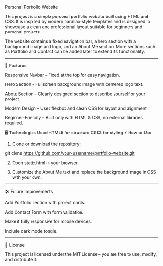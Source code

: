 Personal Portfolio Website

This project is a simple personal portfolio website built using HTML and CSS. It is inspired by modern parallax-style templates and is designed to showcase a clean and professional layout suitable for beginners and personal projects.

The website contains a fixed navigation bar, a hero section with a background image and logo, and an About Me section. More sections such as Portfolio and Contact can be added later to extend its functionality.


---

🚀 Features

Responsive Navbar – Fixed at the top for easy navigation.

Hero Section – Fullscreen background image with centered logo text.

About Section – Cleanly designed section to describe yourself or your project.

Modern Design – Uses flexbox and clean CSS for layout and alignment.

Beginner-Friendly – Built only with HTML & CSS, no external libraries required.

🖥 Technologies Used
HTML5 for structure
CSS3 for styling
⚡ How to Use

1. Clone or download the repository:

git clone https://github.com/your-username/portfolio-website.git


2. Open static.html in your browser.


3. Customize the About Me text and replace the background image in CSS with your own.

---

🛠 Future Improvements

Add Portfolio section with project cards.

Add Contact Form with form validation.

Make it fully responsive for mobile devices.

Include dark mode toggle.



---

📄 License

This project is licensed under the MIT License – you are free to use, modify, and distribute it.
